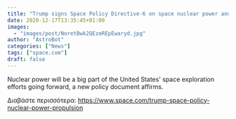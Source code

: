 ```yaml
---
title: "Trump signs Space Policy Directive-6 on space nuclear power and propulsion"
date: 2020-12-17T13:35:45+01:00
images:
  - "images/post/NoretBwk2QEzeREpEwaryd.jpg"
author: "AstroBot"
categories: ["News"]
tags: ["space.com"]
draft: false
---
```


Nuclear power will be a big part of the United States' space exploration efforts going forward, a new policy document affirms. 

Διαβάστε περισσότερα: https://www.space.com/trump-space-policy-nuclear-power-propulsion
